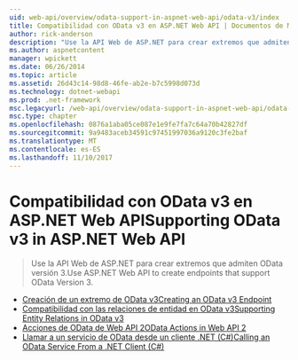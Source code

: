 ```yaml
---
uid: web-api/overview/odata-support-in-aspnet-web-api/odata-v3/index
title: Compatibilidad con OData v3 en ASP.NET Web API | Documentos de Microsoft
author: rick-anderson
description: "Use la API Web de ASP.NET para crear extremos que admiten OData versión 3."
ms.author: aspnetcontent
manager: wpickett
ms.date: 06/26/2014
ms.topic: article
ms.assetid: 26d43c14-98d8-46fe-ab2e-b7c5998d073d
ms.technology: dotnet-webapi
ms.prod: .net-framework
msc.legacyurl: /web-api/overview/odata-support-in-aspnet-web-api/odata-v3
msc.type: chapter
ms.openlocfilehash: 0876a1aba05ce087e1e9fe7fa7c64a70b42827df
ms.sourcegitcommit: 9a9483aceb34591c97451997036a9120c3fe2baf
ms.translationtype: MT
ms.contentlocale: es-ES
ms.lasthandoff: 11/10/2017
---
```

<a name="supporting-odata-v3-in-aspnet-web-api"></a><span data-ttu-id="0684a-103">Compatibilidad con OData v3 en ASP.NET Web API</span><span class="sxs-lookup"><span data-stu-id="0684a-103">Supporting OData v3 in ASP.NET Web API</span></span>
====================
> <span data-ttu-id="0684a-104">Use la API Web de ASP.NET para crear extremos que admiten OData versión 3.</span><span class="sxs-lookup"><span data-stu-id="0684a-104">Use ASP.NET Web API to create endpoints that support OData Version 3.</span></span>


- [<span data-ttu-id="0684a-105">Creación de un extremo de OData v3</span><span class="sxs-lookup"><span data-stu-id="0684a-105">Creating an OData v3 Endpoint</span></span>](creating-an-odata-endpoint.md)
- [<span data-ttu-id="0684a-106">Compatibilidad con las relaciones de entidad en OData v3</span><span class="sxs-lookup"><span data-stu-id="0684a-106">Supporting Entity Relations in OData v3</span></span>](working-with-entity-relations.md)
- [<span data-ttu-id="0684a-107">Acciones de OData de Web API 2</span><span class="sxs-lookup"><span data-stu-id="0684a-107">OData Actions in Web API 2</span></span>](odata-actions.md)
- [<span data-ttu-id="0684a-108">Llamar a un servicio de OData desde un cliente .NET (C#)</span><span class="sxs-lookup"><span data-stu-id="0684a-108">Calling an OData Service From a .NET Client (C#)</span></span>](calling-an-odata-service-from-a-net-client.md)
